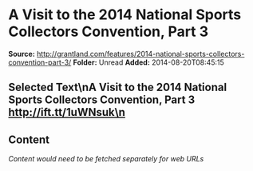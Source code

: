 # A Visit to the 2014 National Sports Collectors Convention, Part 3

**Source:** http://grantland.com/features/2014-national-sports-collectors-convention-part-3/
**Folder:** Unread
**Added:** 2014-08-20T08:45:15


## Selected Text\nA Visit to the 2014 National Sports Collectors Convention, Part 3 http://ift.tt/1uWNsuk\n

## Content
*Content would need to be fetched separately for web URLs*
